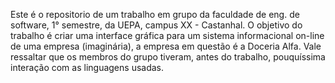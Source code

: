Este é o repositorio de um trabalho em grupo da faculdade de eng. de software, 1° semestre, da UEPA, campus XX - Castanhal. 
O objetivo do trabalho é criar uma interface gráfica para um sistema informacional on-line de uma empresa (imaginária), a empresa em questão é a Doceria Alfa.
Vale ressaltar que os membros do grupo tiveram, antes do trabalho, pouquíssima interação com as linguagens usadas.
